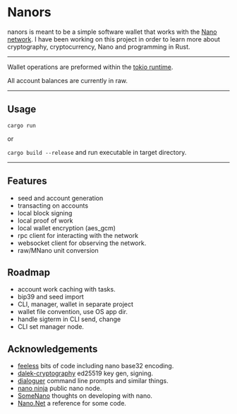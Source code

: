 # Nanors #

nanors is meant to be a simple software wallet that works with the [Nano network](https://nano.org/). I have been working on this project in order to learn more about cryptography, cryptocurrency, Nano and programming in Rust. 

------


Wallet operations are preformed within the [tokio runtime](https://github.com/tokio-rs/tokio).

All account balances are currently in raw.


-------

## Usage

`cargo run`

or 

`cargo build --release` and run executable in target directory. 

---------

## Features
- seed and account generation
- transacting on accounts 
- local block signing
- local proof of work 
- local wallet encryption (aes_gcm)
- rpc client for interacting with the network
- websocket client for observing the network.
- raw/MNano unit conversion 
  
## Roadmap
- account work caching with tasks.
- bip39 and seed import
- CLI, manager, wallet in separate project
- wallet file convention, use OS app dir.
- handle sigterm in CLI send, change
- CLI set manager node.

## Acknowledgements

- [feeless](https://github.com/feeless/feeless) bits of code including nano base32 encoding.
- [dalek-cryptography](https://github.com/dalek-cryptography/ed25519-dalek) ed25519 key gen, signing.
- [dialoguer](https://github.com/mitsuhiko/dialoguer) command line prompts and similar things.
- [nano ninja](https://mynano.ninja/) public nano node.
- [SomeNano](https://blog.nano.org/getting-started-developing-with-nano-currency-part-2-interacting-with-public-and-private-nano-adb98ef57fbf) thoughts on developing with nano.
- [Nano.Net](https://github.com/miguel1117/Nano.Net) a reference for some code.

